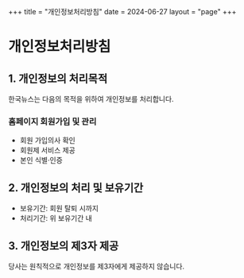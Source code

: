 +++
title = "개인정보처리방침"
date = 2024-06-27
layout = "page"
+++

# 개인정보처리방침

## 1. 개인정보의 처리목적
한국뉴스는 다음의 목적을 위하여 개인정보를 처리합니다.

### 홈페이지 회원가입 및 관리
- 회원 가입의사 확인
- 회원제 서비스 제공
- 본인 식별·인증

## 2. 개인정보의 처리 및 보유기간
- 보유기간: 회원 탈퇴 시까지
- 처리기간: 위 보유기간 내

## 3. 개인정보의 제3자 제공
당사는 원칙적으로 개인정보를 제3자에게 제공하지 않습니다. 